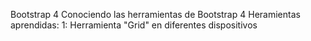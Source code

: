 Bootstrap 4
Conociendo las herramientas de Bootstrap 4
Heramientas aprendidas:
1: Herramienta "Grid" en diferentes dispositivos
